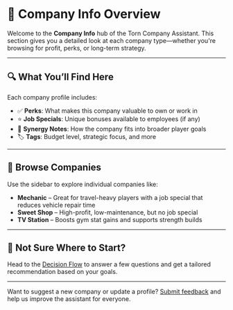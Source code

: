 # 🏢 Company Info Overview

Welcome to the **Company Info** hub of the Torn Company Assistant. This section gives you a detailed look at each company type—whether you're browsing for profit, perks, or long-term strategy.

---

## 🔍 What You’ll Find Here

Each company profile includes:

- ✅ **Perks**: What makes this company valuable to own or work in
- ⭐ **Job Specials**: Unique bonuses available to employees (if any)
- 🧠 **Synergy Notes**: How the company fits into broader player goals
- 🏷 **Tags**: Budget level, strategic focus, and more

---

## 📘 Browse Companies

Use the sidebar to explore individual companies like:

- **Mechanic** – Great for travel-heavy players with a job special that reduces vehicle repair time  
- **Sweet Shop** – High-profit, low-maintenance, but no job special  
- **TV Station** – Boosts gym stat gains and supports strength builds

---

## 🧭 Not Sure Where to Start?

Head to the [Decision Flow](../decision_flow/start_or_buy.md) to answer a few questions and get a tailored recommendation based on your goals.

---

Want to suggest a new company or update a profile? [Submit feedback](https://github.com/Graceface-07/torn-company-assistant/issues) and help us improve the assistant for everyone.
